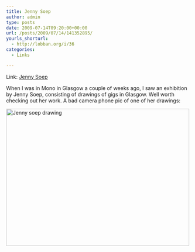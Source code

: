 ```yaml
---
title: Jenny Soep
author: admin
type: posts
date: 2009-07-14T09:20:00+00:00
url: /posts/2009/07/14/141352895/
yourls_shorturl:
  - http://lobban.org/i/36
categories:
  - Links

---
```

Link: [Jenny Soep][1]

When I was in Mono in Glasgow a couple of weeks ago, I saw an exhibition by Jenny Soep, consisting of drawings of gigs in Glasgow. Well worth checking out her work. A bad camera phone pic of one of her drawings:

[<img src="https://lobban.org/wp-content/uploads/2011/06/3719332257_6442f1e7a2.jpg" width="500" height="375" alt="Jenny soep drawing" />][2]

 [1]: http://www.jennysoep.blogspot.com/
 [2]: http://www.flickr.com/photos/nonimage/3719332257/ "Jenny soep drawing by nonimage, on Flickr"
